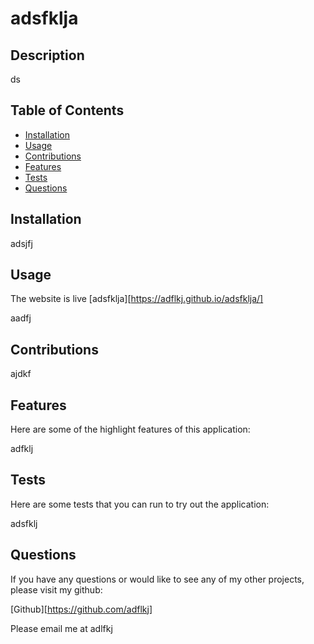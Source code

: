 # adsfklja 

## Description

ds   

## Table of Contents

- [Installation](#installation)
- [Usage](#usage)
- [Contributions](#contributions)
- [Features](#features)
- [Tests](#tests)
- [Questions](#questions)

## Installation

adsjfj

## Usage

The website is live [adsfklja][https://adflkj.github.io/adsfklja/]

aadfj
      
## Contributions

ajdkf

## Features

Here are some of the highlight features of this application: 

adfklj

## Tests

Here are some tests that you can run to try out the application:

adsfklj

## Questions

If you have any questions or would like to see any of my other projects, please visit my github: 

[Github][https://github.com/adflkj]

Please email me at adlfkj